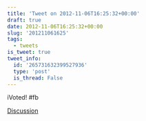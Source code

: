 ```yaml
---
title: 'Tweet on 2012-11-06T16:25:32+00:00'
draft: true
date: 2012-11-06T16:25:32+00:00
slug: '201211061625'
tags:
  - tweets
is_tweet: true
tweet_info:
  id: '265731632399527936'
  type: 'post'
  is_thread: False
---
```




iVoted! #fb

[Discussion](https://x.com/sytelus/status/265731632399527936)
